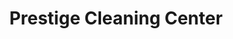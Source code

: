 ---
title: "Prestige Cleaning Center"
url: /minneapolis/prestige-cleaning-center/
shop: Wäscherei
---